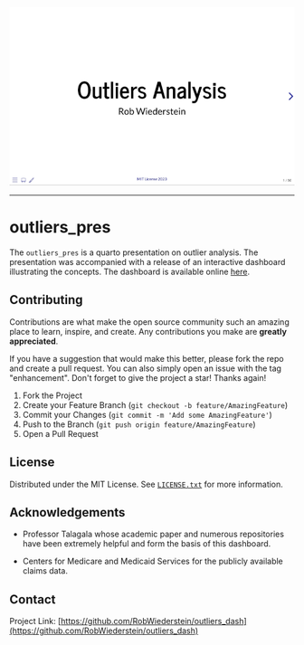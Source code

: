 
<p align="center">
<a href="https://robwiederstein.github.io/outliers_pres/"><img src="./img/home_page.png" width=600 /></a>
</p>

---

# outliers_pres

The `outliers_pres` is a quarto presentation on outlier analysis. The presentation was accompanied with a release of an interactive dashboard illustrating the concepts.  The dashboard is available online [here](https://rob-wiederstein.shinyapps.io/outliers_dash/).

## Contributing

Contributions are what make the open source community such an amazing place to learn, inspire, and create. Any contributions you make are **greatly appreciated**.

If you have a suggestion that would make this better, please fork the repo and create a pull request. You can also simply open an issue with the tag "enhancement".
Don't forget to give the project a star! Thanks again!

1. Fork the Project
2. Create your Feature Branch (`git checkout -b feature/AmazingFeature`)
3. Commit your Changes (`git commit -m 'Add some AmazingFeature'`)
4. Push to the Branch (`git push origin feature/AmazingFeature`)
5. Open a Pull Request

## License 

Distributed under the MIT License. See [`LICENSE.txt`]("./license.md") for more information.

## Acknowledgements

- Professor Talagala whose academic paper and numerous repositories have been extremely helpful and form the basis of this dashboard.

- Centers for Medicare and Medicaid Services for the publicly available claims data.

## Contact

Project Link: [https://github.com/RobWiederstein/outliers_dash](https://github.com/RobWiederstein/outliers_dash)


